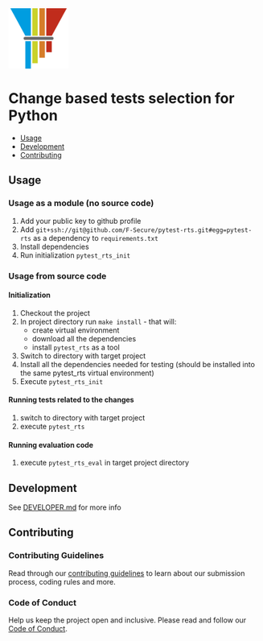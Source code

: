 <img src="https://github.com/F-Secure/pytest-rts/raw/master/docs/imgs/pytest-rts-logo.png" width="120px" height="120px"/>

# Change based tests selection for Python

 - [Usage](#usage)
 - [Development](#dev)
 - [Contributing](#contrib)

## <a name="usage"></a> Usage

### Usage as a module (no source code)

1. Add your public key to github profile
2. Add `git+ssh://git@github.com/F-Secure/pytest-rts.git#egg=pytest-rts` as a dependency to `requirements.txt`
3. Install dependencies
4. Run initialization `pytest_rts_init`

### Usage from source code

#### Initialization

1. Checkout the project
2. In project directory run `make install` - that will:
   - create virtual environment
   - download all the dependencies
   - install `pytest_rts` as a tool
3. Switch to directory with target project
4. Install all the dependencies needed for testing (should be installed into the same pytest_rts virtual environment)
5. Execute `pytest_rts_init`

#### Running tests related to the changes

1. switch to directory with target project
2. execute `pytest_rts`

#### Running evaluation code

1. execute `pytest_rts_eval` in target project directory

## <a name="dev"></a> Development

See [DEVELOPER.md][developer] for more info

## <a name="contrib"></a> Contributing

### Contributing Guidelines

Read through our [contributing guidelines][contributing] to learn about our submission process, coding rules and more.

### Code of Conduct

Help us keep the project open and inclusive. Please read and follow our [Code of Conduct][codeofconduct].


[developer]: https://github.com/F-Secure/pytest-rts/tree/master/docs/DEVELOPER.md
[contributing]: https://github.com/F-Secure/pytest-rts/tree/master/docs/CONTRIBUTING.md
[codeofconduct]: https://github.com/F-Secure/pytest-rts/tree/master/docs/CODE_OF_CONDUCT.md
